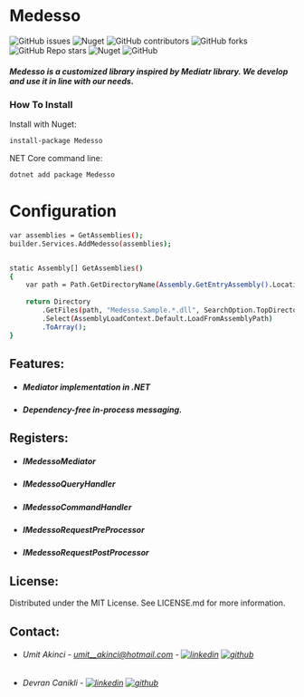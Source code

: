 # Medesso
![GitHub issues](https://img.shields.io/github/issues/adessoTurkey-dotNET/Medesso) ![Nuget](https://img.shields.io/nuget/dt/Medesso) ![GitHub contributors](https://img.shields.io/github/contributors/adessoTurkey-dotNET/Medesso)  ![GitHub forks](https://img.shields.io/github/forks/adessoTurkey-dotNET/Medesso) ![GitHub Repo stars](https://img.shields.io/github/stars/adessoTurkey-dotNET/Medesso?color=yellow) ![Nuget](https://img.shields.io/nuget/v/Medesso) ![GitHub](https://img.shields.io/github/license/adessoTurkey-dotNET/Medesso)

##### Medesso is a customized library inspired by Mediatr library. We develop and use it in line with our needs.

### How To Install

Install with Nuget:
```sh
install-package Medesso
```
 NET Core command line:
```sh
dotnet add package Medesso
```

# Configuration
```sh
var assemblies = GetAssemblies();
builder.Services.AddMedesso(assemblies);


static Assembly[] GetAssemblies()
{
    var path = Path.GetDirectoryName(Assembly.GetEntryAssembly().Location);
            
    return Directory
        .GetFiles(path, "Medesso.Sample.*.dll", SearchOption.TopDirectoryOnly)
        .Select(AssemblyLoadContext.Default.LoadFromAssemblyPath)
        .ToArray();
}

```
## Features:

- ##### Mediator implementation in .NET
- ##### Dependency-free in-process messaging.

## Registers:
- ##### IMedessoMediator
- ##### IMedessoQueryHandler
- ##### IMedessoCommandHandler
- ##### IMedessoRequestPreProcessor
- ##### IMedessoRequestPostProcessor

## License:

Distributed under the MIT License. See LICENSE.md for more information.

## Contact:
- ###### Umit Akinci - umit__akinci@hotmail.com -  [![linkedin](https://img.shields.io/badge/linkedin-0A66C2?style=for-the-badge&logo=linkedin&logoColor=white)](https://www.linkedin.com/in/%C3%BCmit-ak%C4%B1nc%C4%B1-080733120/) [![github](https://img.shields.io/badge/github-000?style=for-the-badge&logo=github&logoColor=white)](https://github.com/UmitAkinci)


- ###### Devran Canikli - [![linkedin](https://img.shields.io/badge/linkedin-0A66C2?style=for-the-badge&logo=linkedin&logoColor=white)](https://www.linkedin.com/in/devrancanikli/) [![github](https://img.shields.io/badge/github-000?style=for-the-badge&logo=github&logoColor=white)](https://github.com/devrancanikli)
